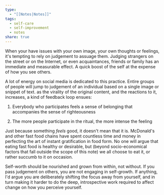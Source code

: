 ```yaml
---
type:
  - "[[Notes|Notes]]"
tags:
  - self-care
  - self-improvement
  - notes
share: true
---
```


When your have issues with your own image, your own thoughts or feelings, it's tempting to rely on judgement to assuage them. Judging strangers on the street or on the Internet, or even acquaintances, friends or family has an immediate and measurable effect. A quick boost of the self at the expense of how you see others.

A lot of energy on social media is dedicated to this practice. Entire groups of people will jump to judgement of an individual based on a single image or snippet of text. as the virality of the original content, and the reactions to it, increases, a kind of feedback loop ensues:

1. Everybody who participates feels a sense of belonging that accompanies the sense of righteousness

2. The more people participate in the ritual, the more intense the feeling

Just because something *feels* good, it doesn't mean that it is. McDonald's and other fast food chains have spent countless time and money in perfecting the art of instant gratification in food form. No one will argue that eating fast food is healthy or desirable, but (beyond socio-economical factors that fall outside the scope of this note) we all choose to eat it, or rather succumb to it on occasion.

Self-worth should be nourished and grown from within, not without. If you pass judgement on others, you are not engaging in self-growth. If anything, I'd argue you are deliberately shifting the focus away from yourself, and in turn making it harder to do the deep, introspective work required to affect change on how you perceive yourself.

